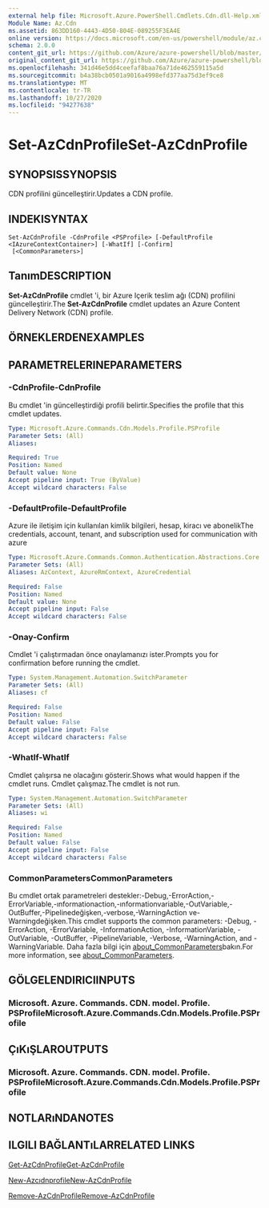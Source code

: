 ```yaml
---
external help file: Microsoft.Azure.PowerShell.Cmdlets.Cdn.dll-Help.xml
Module Name: Az.Cdn
ms.assetid: 863DD160-4443-4D50-804E-089255F3EA4E
online version: https://docs.microsoft.com/en-us/powershell/module/az.cdn/set-azcdnprofile
schema: 2.0.0
content_git_url: https://github.com/Azure/azure-powershell/blob/master/src/Cdn/Cdn/help/Set-AzCdnProfile.md
original_content_git_url: https://github.com/Azure/azure-powershell/blob/master/src/Cdn/Cdn/help/Set-AzCdnProfile.md
ms.openlocfilehash: 341d46e5dd4ceefaf8baa76a71de462559115a5d
ms.sourcegitcommit: b4a38bcb0501a9016a4998efd377aa75d3ef9ce8
ms.translationtype: MT
ms.contentlocale: tr-TR
ms.lasthandoff: 10/27/2020
ms.locfileid: "94277638"
---
```

# <span data-ttu-id="578a0-101">Set-AzCdnProfile</span><span class="sxs-lookup"><span data-stu-id="578a0-101">Set-AzCdnProfile</span></span>

## <span data-ttu-id="578a0-102">SYNOPSIS</span><span class="sxs-lookup"><span data-stu-id="578a0-102">SYNOPSIS</span></span>
<span data-ttu-id="578a0-103">CDN profilini güncelleştirir.</span><span class="sxs-lookup"><span data-stu-id="578a0-103">Updates a CDN profile.</span></span>

## <span data-ttu-id="578a0-104">INDEKI</span><span class="sxs-lookup"><span data-stu-id="578a0-104">SYNTAX</span></span>

```
Set-AzCdnProfile -CdnProfile <PSProfile> [-DefaultProfile <IAzureContextContainer>] [-WhatIf] [-Confirm]
 [<CommonParameters>]
```

## <span data-ttu-id="578a0-105">Tanım</span><span class="sxs-lookup"><span data-stu-id="578a0-105">DESCRIPTION</span></span>
<span data-ttu-id="578a0-106">**Set-AzCdnProfile** cmdlet 'i, bir Azure Içerik teslim ağı (CDN) profilini güncelleştirir.</span><span class="sxs-lookup"><span data-stu-id="578a0-106">The **Set-AzCdnProfile** cmdlet updates an Azure Content Delivery Network (CDN) profile.</span></span>

## <span data-ttu-id="578a0-107">ÖRNEKLERDEN</span><span class="sxs-lookup"><span data-stu-id="578a0-107">EXAMPLES</span></span>

## <span data-ttu-id="578a0-108">PARAMETRELERINE</span><span class="sxs-lookup"><span data-stu-id="578a0-108">PARAMETERS</span></span>

### <span data-ttu-id="578a0-109">-CdnProfile</span><span class="sxs-lookup"><span data-stu-id="578a0-109">-CdnProfile</span></span>
<span data-ttu-id="578a0-110">Bu cmdlet 'in güncelleştirdiği profili belirtir.</span><span class="sxs-lookup"><span data-stu-id="578a0-110">Specifies the profile that this cmdlet updates.</span></span>

```yaml
Type: Microsoft.Azure.Commands.Cdn.Models.Profile.PSProfile
Parameter Sets: (All)
Aliases:

Required: True
Position: Named
Default value: None
Accept pipeline input: True (ByValue)
Accept wildcard characters: False
```

### <span data-ttu-id="578a0-111">-DefaultProfile</span><span class="sxs-lookup"><span data-stu-id="578a0-111">-DefaultProfile</span></span>
<span data-ttu-id="578a0-112">Azure ile iletişim için kullanılan kimlik bilgileri, hesap, kiracı ve abonelik</span><span class="sxs-lookup"><span data-stu-id="578a0-112">The credentials, account, tenant, and subscription used for communication with azure</span></span>

```yaml
Type: Microsoft.Azure.Commands.Common.Authentication.Abstractions.Core.IAzureContextContainer
Parameter Sets: (All)
Aliases: AzContext, AzureRmContext, AzureCredential

Required: False
Position: Named
Default value: None
Accept pipeline input: False
Accept wildcard characters: False
```

### <span data-ttu-id="578a0-113">-Onay</span><span class="sxs-lookup"><span data-stu-id="578a0-113">-Confirm</span></span>
<span data-ttu-id="578a0-114">Cmdlet 'i çalıştırmadan önce onaylamanızı ister.</span><span class="sxs-lookup"><span data-stu-id="578a0-114">Prompts you for confirmation before running the cmdlet.</span></span>

```yaml
Type: System.Management.Automation.SwitchParameter
Parameter Sets: (All)
Aliases: cf

Required: False
Position: Named
Default value: False
Accept pipeline input: False
Accept wildcard characters: False
```

### <span data-ttu-id="578a0-115">-WhatIf</span><span class="sxs-lookup"><span data-stu-id="578a0-115">-WhatIf</span></span>
<span data-ttu-id="578a0-116">Cmdlet çalışırsa ne olacağını gösterir.</span><span class="sxs-lookup"><span data-stu-id="578a0-116">Shows what would happen if the cmdlet runs.</span></span>
<span data-ttu-id="578a0-117">Cmdlet çalışmaz.</span><span class="sxs-lookup"><span data-stu-id="578a0-117">The cmdlet is not run.</span></span>

```yaml
Type: System.Management.Automation.SwitchParameter
Parameter Sets: (All)
Aliases: wi

Required: False
Position: Named
Default value: False
Accept pipeline input: False
Accept wildcard characters: False
```

### <span data-ttu-id="578a0-118">CommonParameters</span><span class="sxs-lookup"><span data-stu-id="578a0-118">CommonParameters</span></span>
<span data-ttu-id="578a0-119">Bu cmdlet ortak parametreleri destekler:-Debug,-ErrorAction,-ErrorVariable,-ınformationaction,-ınformationvariable,-OutVariable,-OutBuffer,-Pipelinedeğişken,-verbose,-WarningAction ve-Warningdeğişken.</span><span class="sxs-lookup"><span data-stu-id="578a0-119">This cmdlet supports the common parameters: -Debug, -ErrorAction, -ErrorVariable, -InformationAction, -InformationVariable, -OutVariable, -OutBuffer, -PipelineVariable, -Verbose, -WarningAction, and -WarningVariable.</span></span> <span data-ttu-id="578a0-120">Daha fazla bilgi için [about_CommonParameters](http://go.microsoft.com/fwlink/?LinkID=113216)bakın.</span><span class="sxs-lookup"><span data-stu-id="578a0-120">For more information, see [about_CommonParameters](http://go.microsoft.com/fwlink/?LinkID=113216).</span></span>

## <span data-ttu-id="578a0-121">GÖLGELENDIRICI</span><span class="sxs-lookup"><span data-stu-id="578a0-121">INPUTS</span></span>

### <span data-ttu-id="578a0-122">Microsoft. Azure. Commands. CDN. model. Profile. PSProfile</span><span class="sxs-lookup"><span data-stu-id="578a0-122">Microsoft.Azure.Commands.Cdn.Models.Profile.PSProfile</span></span>

## <span data-ttu-id="578a0-123">ÇıKıŞLAR</span><span class="sxs-lookup"><span data-stu-id="578a0-123">OUTPUTS</span></span>

### <span data-ttu-id="578a0-124">Microsoft. Azure. Commands. CDN. model. Profile. PSProfile</span><span class="sxs-lookup"><span data-stu-id="578a0-124">Microsoft.Azure.Commands.Cdn.Models.Profile.PSProfile</span></span>

## <span data-ttu-id="578a0-125">NOTLARıNDA</span><span class="sxs-lookup"><span data-stu-id="578a0-125">NOTES</span></span>

## <span data-ttu-id="578a0-126">ILGILI BAĞLANTıLAR</span><span class="sxs-lookup"><span data-stu-id="578a0-126">RELATED LINKS</span></span>

[<span data-ttu-id="578a0-127">Get-AzCdnProfile</span><span class="sxs-lookup"><span data-stu-id="578a0-127">Get-AzCdnProfile</span></span>](./Get-AzCdnProfile.md)

[<span data-ttu-id="578a0-128">New-Azcıdnprofile</span><span class="sxs-lookup"><span data-stu-id="578a0-128">New-AzCdnProfile</span></span>](./New-AzCdnProfile.md)

[<span data-ttu-id="578a0-129">Remove-AzCdnProfile</span><span class="sxs-lookup"><span data-stu-id="578a0-129">Remove-AzCdnProfile</span></span>](./Remove-AzCdnProfile.md)


